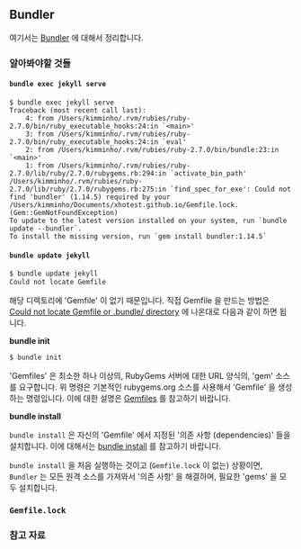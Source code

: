 ## Bundler

여기서는 [Bundler](https://bundler.io) 에 대해서 정리합니다.

### 알아봐야할 것들

#### `bundle exec jekyll serve`

```
$ bundle exec jekyll serve
Traceback (most recent call last):
	4: from /Users/kimminho/.rvm/rubies/ruby-2.7.0/bin/ruby_executable_hooks:24:in `<main>'
	3: from /Users/kimminho/.rvm/rubies/ruby-2.7.0/bin/ruby_executable_hooks:24:in `eval'
	2: from /Users/kimminho/.rvm/rubies/ruby-2.7.0/bin/bundle:23:in `<main>'
	1: from /Users/kimminho/.rvm/rubies/ruby-2.7.0/lib/ruby/2.7.0/rubygems.rb:294:in `activate_bin_path'
/Users/kimminho/.rvm/rubies/ruby-2.7.0/lib/ruby/2.7.0/rubygems.rb:275:in `find_spec_for_exe': Could not find 'bundler' (1.14.5) required by your /Users/kimminho/Documents/xhotest.github.io/Gemfile.lock. (Gem::GemNotFoundException)
To update to the latest version installed on your system, run `bundle update --bundler`.
To install the missing version, run `gem install bundler:1.14.5`
```

#### `bundle update jekyll`

```sh
$ bundle update jekyll
Could not locate Gemfile
```

해당 디렉토리에 'Gemfile' 이 없기 때문입니다. 직접 Gemfile 을 만드는 방법은 [Could not locate Gemfile or .bundle/ directory](https://forestry.io/docs/troubleshooting/could-not-locate-gemfile-or-bundle-directory/) 에 나온대로 다음과 같이 하면 됩니다.

**bundle init**

```sh
$ bundle init
```

'Gemfiles' 은 최소한 하나 이상의, RubyGems 서버에 대한 URL 양식의, 'gem' 소스를 요구합니다. 위 명령은 기본적인 rubygems.org 소스를 사용해서 'Gemfile' 을 생성하는 명령입니다. 이에 대한 설명은 [Gemfiles](https://bundler.io/gemfile.html#gemfiles) 를 참고하기 바랍니다.

**bundle install**

`bundle install` 은 자신의 'Gemfile' 에서 지정된 '의존 사항 (dependencies)' 들을 설치합니다. 이에 대해서는 [bundle install](https://bundler.io/v2.0/man/bundle-install.1.html#NAME) 를 참고하기 바랍니다.

`bundle install` 을 처음 실행하는 것이고 (`Gemfile.lock` 이 없는) 상황이면, `Bundler` 는 모든 원격 소스를 가져와서 '의존 사항' 을 해결하며, 필요한 'gems' 을 모두 설치합니다.

### `Gemfile.lock`

### 참고 자료
